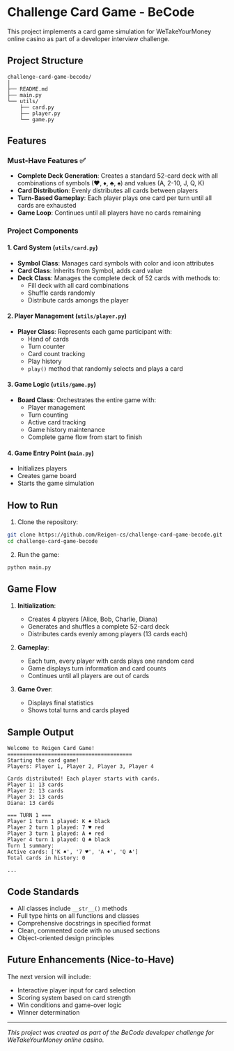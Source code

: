 # Challenge Card Game - BeCode

This project implements a card game simulation for WeTakeYourMoney online casino as part of a developer interview challenge.

## Project Structure

```
challenge-card-game-becode/
│
├── README.md
├── main.py
└── utils/
    ├── card.py
    ├── player.py
    └── game.py
```

## Features

### Must-Have Features ✅
- **Complete Deck Generation**: Creates a standard 52-card deck with all combinations of symbols (♥, ♦, ♣, ♠) and values (A, 2-10, J, Q, K)
- **Card Distribution**: Evenly distributes all cards between players
- **Turn-Based Gameplay**: Each player plays one card per turn until all cards are exhausted
- **Game Loop**: Continues until all players have no cards remaining

### Project Components

#### 1. Card System (`utils/card.py`)
- **Symbol Class**: Manages card symbols with color and icon attributes
- **Card Class**: Inherits from Symbol, adds card value
- **Deck Class**: Manages the complete deck of 52 cards with methods to:
  - Fill deck with all card combinations
  - Shuffle cards randomly
  - Distribute cards amongs the player

#### 2. Player Management (`utils/player.py`)
- **Player Class**: Represents each game participant with:
  - Hand of cards
  - Turn counter
  - Card count tracking
  - Play history
  - `play()` method that randomly selects and plays a card

#### 3. Game Logic (`utils/game.py`)
- **Board Class**: Orchestrates the entire game with:
  - Player management
  - Turn counting
  - Active card tracking
  - Game history maintenance
  - Complete game flow from start to finish

#### 4. Game Entry Point (`main.py`)
- Initializes players
- Creates game board
- Starts the game simulation

## How to Run

1. Clone the repository:
```bash
git clone https://github.com/Reigen-cs/challenge-card-game-becode.git
cd challenge-card-game-becode
```

2. Run the game:
```bash
python main.py
```

## Game Flow

1. **Initialization**: 
   - Creates 4 players (Alice, Bob, Charlie, Diana)
   - Generates and shuffles a complete 52-card deck
   - Distributes cards evenly among players (13 cards each)

2. **Gameplay**:
   - Each turn, every player with cards plays one random card
   - Game displays turn information and card counts
   - Continues until all players are out of cards

3. **Game Over**:
   - Displays final statistics
   - Shows total turns and cards played

## Sample Output

```
Welcome to Reigen Card Game!
========================================
Starting the card game!
Players: Player 1, Player 2, Player 3, Player 4

Cards distributed! Each player starts with cards.
Player 1: 13 cards
Player 2: 13 cards
Player 3: 13 cards
Diana: 13 cards

=== TURN 1 ===
Player 1 turn 1 played: K ♠ black
Player 2 turn 1 played: 7 ♥ red
Player 3 turn 1 played: A ♦ red
Player 4 turn 1 played: Q ♣ black
Turn 1 summary:
Active cards: ['K ♠', '7 ♥', 'A ♦', 'Q ♣']
Total cards in history: 0

...
```

## Code Standards

- All classes include `__str__()` methods
- Full type hints on all functions and classes
- Comprehensive docstrings in specified format
- Clean, commented code with no unused sections
- Object-oriented design principles


## Future Enhancements (Nice-to-Have)

The next version will include:
- Interactive player input for card selection
- Scoring system based on card strength
- Win conditions and game-over logic
- Winner determination

---

*This project was created as part of the BeCode developer challenge for WeTakeYourMoney online casino.*
